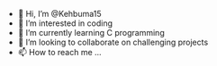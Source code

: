 - 👋 Hi, I’m @Kehbuma15
- 👀 I’m interested in coding 
- 🌱 I’m currently learning C programming 
- 💞️ I’m looking to collaborate on challenging projects 
- 📫 How to reach me ...

<!---
Kehbuma15/Kehbuma15 is a ✨ special ✨ repository because its `README.md` (this file) appears on your GitHub profile.
You can click the Preview link to take a look at your changes.
--->
